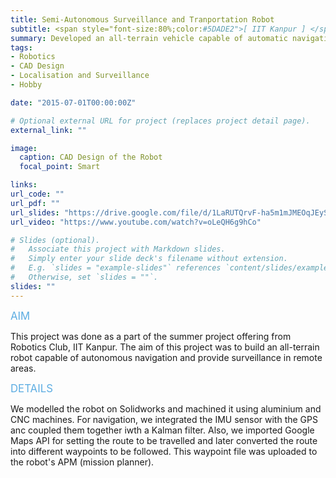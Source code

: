 ```yaml
---
title: Semi-Autonomous Surveillance and Tranportation Robot
subtitle: <span style="font-size:80%;color:#5DADE2">[ IIT Kanpur ] </span><span style="font-size:80%"><a href="https://www.linkedin.com/in/dgangwar20/" target="_blank">Deepak Gangwar</a>, <a href="https://www.linkedin.com/in/shibhansh-dohare/" target="_blank">Shibhansh Dohare</a>, <a href="https://www.linkedin.com/in/vaibhav-bhagat-380978a3/" target="_blank">Vaibhav Bhagat</a>, <a href="https://www.linkedin.com/in/snehilverma41/" target="_blank">Snehil Verma</a>, Prasang Gupta</span>
summary: Developed an all-terrain vehicle capable of automatic navigation and surveillance using Embedded systems and Google Maps API.
tags:
- Robotics
- CAD Design
- Localisation and Surveillance
- Hobby

date: "2015-07-01T00:00:00Z"

# Optional external URL for project (replaces project detail page).
external_link: ""

image:
  caption: CAD Design of the Robot
  focal_point: Smart

links:
url_code: ""
url_pdf: ""
url_slides: "https://drive.google.com/file/d/1LaRUTQrvF-ha5m1mJMEOqJEySMiPx19s/view?usp=sharing"
url_video: "https://www.youtube.com/watch?v=oLeQH6g9hCo"

# Slides (optional).
#   Associate this project with Markdown slides.
#   Simply enter your slide deck's filename without extension.
#   E.g. `slides = "example-slides"` references `content/slides/example-slides.md`.
#   Otherwise, set `slides = ""`.
slides: ""
---
```


<span style="color:#5DADE2;font-style:bold;font-size:120%">AIM</span>

This project was done as a part of the summer project offering from Robotics Club, IIT Kanpur. The aim of this project was to build an all-terrain robot capable of autonomous navigation and provide surveillance in remote areas.

<span style="color:#5DADE2;font-style:bold;font-size:120%">DETAILS</span>

We modelled the robot on Solidworks and machined it using aluminium and CNC machines. For navigation, we integrated the IMU sensor with the GPS anc coupled them together iwth a Kalman filter. Also, we imported Google Maps API for setting the route to be travelled and later converted the route into different waypoints to be followed. This waypoint file was uploaded to the robot's APM (mission planner).